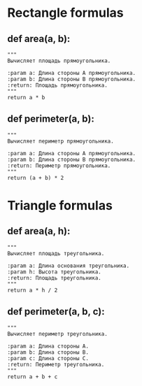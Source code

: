 # Rectangle formulas
## def area(a, b):
    """
    Вычисляет площадь прямоугольника.

    :param a: Длина стороны A прямоугольника.
    :param b: Длина стороны B прямоугольника.
    :return: Площадь прямоугольника.
    """
    return a * b

## def perimeter(a, b):
    """
    Вычисляет периметр прямоугольника.

    :param a: Длина стороны A прямоугольника.
    :param b: Длина стороны B прямоугольника.
    :return: Периметр прямоугольника.
    """
    return (a + b) * 2

# Triangle formulas
## def area(a, h):
    """
    Вычисляет площадь треугольника.

    :param a: Длина основания треугольника.
    :param h: Высота треугольника.
    :return: Площадь треугольника.
    """
    return a * h / 2

## def perimeter(a, b, c):
    """
    Вычисляет периметр треугольника.

    :param a: Длина стороны A.
    :param b: Длина стороны B.
    :param c: Длина стороны C.
    :return: Периметр треугольника.
    """
    return a + b + c
